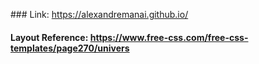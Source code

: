 ### Link: https://alexandremanai.github.io/
#### Layout Reference: https://www.free-css.com/free-css-templates/page270/univers
